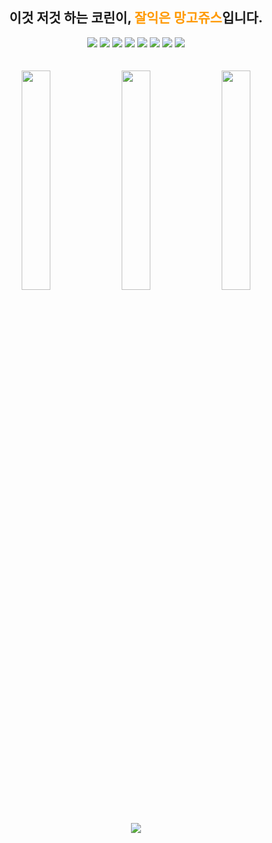   <div align="center">
    <h2>이것 저것 하는 코린이, <span style="color: #ff9900;"><strong>잘익은 망고쥬스</strong></span>입니다.</h2>
<p><img src="https://img.shields.io/badge/Python-3766AB?style=flat-square&amp;logo=Python&amp;logoColor=white" /> <img src="https://img.shields.io/badge/Arduino-00979D?style=flat-square&amp;logo=Arduino&amp;logoColor=white" /> <img src="https://img.shields.io/badge/Android-3DDC84?style=flat-square&amp;logo=Android&amp;logoColor=white" />
<img src="https://img.shields.io/badge/Java-007396?style=flat-square&amp;logo=Java&amp;logoColor=white" />
<img src="https://img.shields.io/badge/C-A8B9CC?style=flat-square&amp;logo=C&amp;logoColor=white" />
<img src="https://img.shields.io/badge/PHP-777BB4?style=flat-square&amp;logo=PHP&amp;logoColor=white" />
<img src="https://img.shields.io/badge/HTML-E34F26?style=flat-square&amp;logo=HTML5&amp;logoColor=white" />
<img src="https://img.shields.io/badge/CSS-1572B6?style=flat-square&amp;logo=CSS3&amp;logoColor=white" />
  <br><br><br>
  <a href="https://friday.goorm.io/"><img src="https://user-images.githubusercontent.com/43088187/112016401-061b9100-8b70-11eb-8f80-0e82d1fd5ee8.png" width="30%" style="margin-right:1%"/></a>
  <a href="http://temptemp.site/"> <img src="https://user-images.githubusercontent.com/43088187/112016423-09af1800-8b70-11eb-8e6e-af52d2b96143.png" width="30%" style="margin-right:1%"/></a>
  <a href="https://play.google.com/store/apps/details?id=com.friday.timer
/"> <img src="https://user-images.githubusercontent.com/43088187/112016432-0c117200-8b70-11eb-879a-bd2966bf5af3.png" width="30%"/></a>
  <br> <br><br>
 <img src="https://github-readme-stats.vercel.app/api?username=Mango-Juice&amp;count_private=true&amp;show_icons=true&amp" />
</div>
</p>
